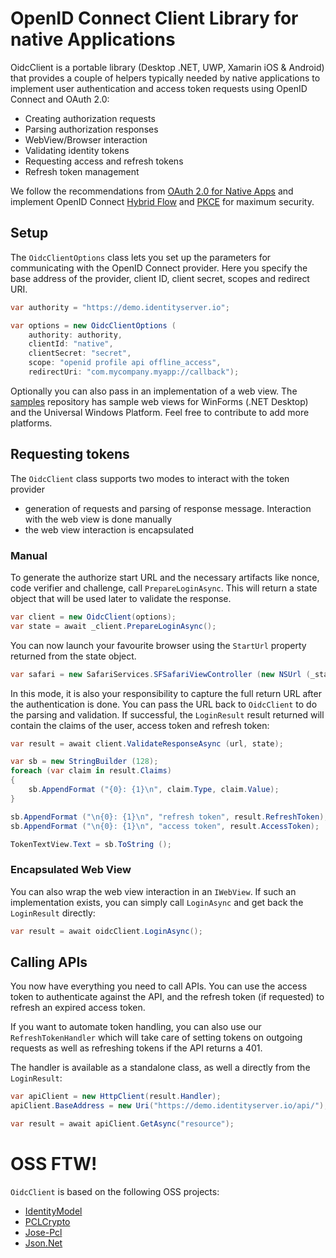 # OpenID Connect Client Library for native Applications

OidcClient is a portable library (Desktop .NET, UWP, Xamarin iOS & Android) that provides a couple of helpers typically needed by native applications
to implement user authentication and access token requests using OpenID Connect and OAuth 2.0:

* Creating authorization requests
* Parsing authorization responses
* WebView/Browser interaction
* Validating identity tokens
* Requesting access and refresh tokens
* Refresh token management

We follow the recommendations from [OAuth 2.0 for Native Apps](https://tools.ietf.org/html/draft-ietf-oauth-native-apps-01)
and implement OpenID Connect [Hybrid Flow](https://openid.net/specs/openid-connect-core-1_0.html#HybridFlowAuth) and [PKCE](https://tools.ietf.org/html/rfc7636) for maximum security.

## Setup

The `OidcClientOptions` class lets you set up the parameters for communicating
with the OpenID Connect provider. Here you specify the base address of the 
provider, client ID, client secret, scopes and redirect URI.

```csharp
var authority = "https://demo.identityserver.io";

var options = new OidcClientOptions (
    authority: authority,
    clientId: "native",
    clientSecret: "secret",
    scope: "openid profile api offline_access",
    redirectUri: "com.mycompany.myapp://callback");
```

Optionally you can also pass in an implementation of a web view. The [samples](https://github.com/IdentityModel/IdentityModel.OidcClient.Samples)
repository has sample web views for WinForms (.NET Desktop) and the Universal Windows Platform.
Feel free to contribute to add more platforms.

## Requesting tokens

The `OidcClient` class supports two modes to interact with the token provider

* generation of requests and parsing of response message. Interaction with the web view is done manually
* the web view interaction is encapsulated

### Manual

To generate the authorize start URL and the necessary artifacts like nonce, code verifier and challenge,
call `PrepareLoginAsync`. This will return a state object that will be used later to validate the response.

```csharp
var client = new OidcClient(options);
var state = await _client.PrepareLoginAsync();
```

You can now launch your favourite browser using the `StartUrl` property returned from the state object.

```csharp
var safari = new SafariServices.SFSafariViewController (new NSUrl (_state.StartUrl));
```

In this mode, it is also your responsibility to capture the full return URL after the authentication is done.
You can pass the URL back to `OidcClient` to do the parsing and validation.
If successful, the `LoginResult` result returned will contain the claims of the user, access token and refresh token:

```csharp
var result = await client.ValidateResponseAsync (url, state);

var sb = new StringBuilder (128);
foreach (var claim in result.Claims) 
{
    sb.AppendFormat ("{0}: {1}\n", claim.Type, claim.Value);
}

sb.AppendFormat ("\n{0}: {1}\n", "refresh token", result.RefreshToken);
sb.AppendFormat ("\n{0}: {1}\n", "access token", result.AccessToken);

TokenTextView.Text = sb.ToString ();
```

### Encapsulated Web View

You can also wrap the web view interaction in an `IWebView`. If such an implementation exists,
you can simply call `LoginAsync` and get back the `LoginResult` directly:

```csharp
var result = await oidcClient.LoginAsync();
```

## Calling APIs

You now have everything you need to call APIs. You can use the access token to
authenticate against the API, and the refresh token (if requested) to refresh an expired access token.

If you want to automate token handling, you can also use our `RefreshTokenHandler` which will take
care of setting tokens on outgoing requests as well as refreshing tokens if the API returns a 401.

The handler is available as a standalone class, as well a directly from the `LoginResult`:

```csharp
var apiClient = new HttpClient(result.Handler);
apiClient.BaseAddress = new Uri("https://demo.identityserver.io/api/");

var result = await apiClient.GetAsync("resource");
```

# OSS FTW!

`OidcClient` is based on the following OSS projects:

* [IdentityModel](https://github.com/IdentityModel/IdentityModel)
* [PCLCrypto](https://github.com/AArnott/PCLCrypto)
* [Jose-Pcl](https://github.com/dvsekhvalnov/jose-pcl)
* [Json.Net](https://github.com/JamesNK/Newtonsoft.Json)

